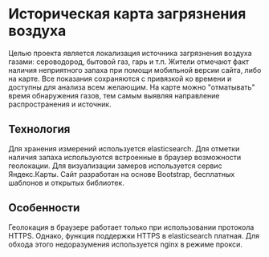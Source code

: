 # Историческая карта загрязнения воздуха
Целью проекта является локализация источника загрязнения воздуха газами: сероводород, бытовой газ, гарь и т.п.
Жители отмечают факт наличия неприятного запаха при помощи мобильной версии сайта, либо на карте.
Все показания сохраняются с привязкой ко времени и доступны для анализа всем желающим.
На карте можно "отматывать" время обнаружения газов, тем самым выявляя направление распространения и источник.

## Технология
Для хранения измерений используется elasticsearch.
Для отметки наличия запаха используются встроенные в браузер возможности геолокации.
Для визуализации замеров используется сервис Яндекс.Карты.
Сайт разработан на основе Bootstrap, бесплатных шаблонов и открытых библиотек.

## Особенности
Геолокация в браузере работает только при использовании протокола HTTPS. Однако, функция поддержки HTTPS в elasticsearch платная. Для обхода этого недоразумения используется nginx в режиме прокси.
